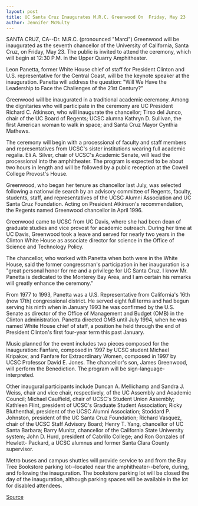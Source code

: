 ```yaml
---
layout: post
title: UC Santa Cruz Inaugurates M.R.C. Greenwood On  Friday, May 23
author: Jennifer McNulty
---
```


SANTA CRUZ, CA--Dr. M.R.C. (pronounced "Marci") Greenwood will be  inaugurated as the seventh chancellor of the University of California, Santa  Cruz, on Friday, May 23. The public is invited to attend the ceremony, which  will begin at 12:30 P.M. in the Upper Quarry Amphitheater.

Leon Panetta, former White House chief of staff for President Clinton  and U.S. representative for the Central Coast, will be the keynote speaker at  the inauguration. Panetta will address the question: "Will We Have the  Leadership to Face the Challenges of the 21st Century?"

Greenwood will be inaugurated in a traditional academic ceremony.  Among the dignitaries who will participate in the ceremony are UC President  Richard C. Atkinson, who will inaugurate the chancellor; Tirso del Junco,  chair of the UC Board of Regents; UCSC alumna Kathryn D. Sullivan, the first  American woman to walk in space; and Santa Cruz Mayor Cynthia Mathews.

The ceremony will begin with a processional of faculty and staff  members and representatives from UCSC's sister institutions wearing full  academic regalia. Eli A. Silver, chair of UCSC's Academic Senate, will lead  the processional into the amphitheater. The program is expected to be about  two hours in length and will be followed by a public reception at the Cowell  College Provost's House.

Greenwood, who began her tenure as chancellor last July, was selected  following a nationwide search by an advisory committee of Regents, faculty,  students, staff, and representatives of the UCSC Alumni Association and UC  Santa Cruz Foundation. Acting on President Atkinson's recommendation, the  Regents named Greenwood chancellor in April 1996.

Greenwood came to UCSC from UC Davis, where she had been dean of  graduate studies and vice provost for academic outreach. During her time at  UC Davis, Greenwood took a leave and served for nearly two years in the  Clinton White House as associate director for science in the Office of  Science and Technology Policy.

The chancellor, who worked with Panetta when both were in the White  House, said the former congressman's participation in her inauguration is a  "great personal honor for me and a privilege for UC Santa Cruz. I know Mr.  Panetta is dedicated to the Monterey Bay Area, and I am certain his remarks  will greatly enhance the ceremony."

From 1977 to 1993, Panetta was a U.S. Representative from  California's 16th (now 17th) congressional district. He served eight full  terms and had begun serving his ninth when in January 1993 he was  confirmed by the U.S. Senate as director of the Office of Management and  Budget (OMB) in the Clinton administration. Panetta directed OMB until July  1994, when he was named White House chief of staff, a position he held  through the end of President Clinton's first four-year term this past  January.

Music planned for the event includes two pieces composed for the  inauguration: Fanfare, composed in 1997 by UCSC student Michael Kripakov,  and Fanfare for Extraordinary Women, composed in 1997 by UCSC Professor  David E. Jones. The chancellor's son, James Greenwood, will perform the  Benediction. The program will be sign-language-interpreted.

Other inaugural participants include Duncan A. Mellichamp and Sandra  J. Weiss, chair and vice chair, respectively, of the UC Assembly and  Academic Council; Michael Caulfield, chair of UCSC's Student Union  Assembly; Kathleen Flint, president of UCSC's Graduate Student Association;  Ricky Bluthenthal, president of the UCSC Alumni Association; Stoddard P.  Johnston, president of the UC Santa Cruz Foundation; Richard Vasquez, chair  of the UCSC Staff Advisory Board; Henry T. Yang, chancellor of UC Santa  Barbara; Barry Munitz, chancellor of the California State University system;  John D. Hurd, president of Cabrillo College; and Ron Gonzales of Hewlett- Packard, a UCSC alumnus and former Santa Clara County supervisor.

Metro buses and campus shuttles will provide service to and from the  Bay Tree Bookstore parking lot--located near the amphitheater--before,  during, and following the inauguration. The bookstore parking lot will be  closed the day of the inauguration, although parking spaces will be available  in the lot for disabled attendees.

[Source](http://www1.ucsc.edu/news_events/press_releases/archive/96-97/05-97/050997-UCSC_inaugurates_MR.html "Permalink to 050997-UCSC_inaugurates_MR")
